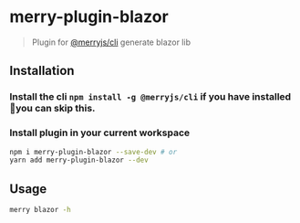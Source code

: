 # merry-plugin-blazor

> Plugin for [@merryjs/cli](https://github.com/merryjs/cli)
> generate blazor lib

## Installation

### Install the cli `npm install -g @merryjs/cli` if you have installed you can skip this.

### Install plugin in your current workspace

```sh
npm i merry-plugin-blazor --save-dev # or
yarn add merry-plugin-blazor --dev
```

## Usage

```sh
merry blazor -h
```
